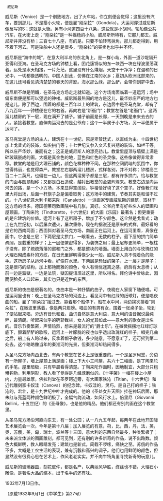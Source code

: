      威尼斯 

   威尼斯（Venice）是一个别致地方。出了火车站，你立刻便会觉得；这里没有汽车，要到那儿，不是搭小火轮，便是雇“刚朵拉”（Gondola）。大运河穿过威尼斯像反写的S；这就是大街。另有小河道四百十八条，这些就是小胡同。轮船像公共汽车，在大街上走；“刚朵拉”是一种摇橹的小船，威尼斯所特有，它那儿都去。威尼斯并非没有桥；三百七十八座，有的是。只要不怕转弯抹角，那儿都走得到，用不着下河去。可是轮船中人还是很多，“刚朵拉”的买卖也似乎并不坏。 

   威尼斯是“海中的城”，在意大利半岛的东北角上，是一群小岛，外面一道沙堤隔开亚得利亚海。在圣马克方场的钟楼上看，团花簇锦似的东一块西一块在绿波里荡漾着。远处是水天相接，一片茫茫。这里没有什么煤烟，天空干干净净；在温和的日光中，一切都像透明的。中国人到此，仿佛在江南的水乡；夏初从欧洲北部来的，在这儿还可看见清清楚楚的春天的背影。海水那么绿，那么酽，会带你到梦中去。 

   威尼斯不单是明媚，在圣马克方场走走就知道。这个方场南面临着一道运河；场中偏东南便是那可以望远的钟楼。威尼斯最热闹的地方是这儿，最华妙庄严的地方也是这儿。除了西边，围着的都是三百年以上的建筑，东边居中是圣马克堂，却有了八九百年——钟楼便在它的右首。再向右是“新衙门”；教堂左首是“老衙门”。这两溜儿楼房的下一层，现在满开了铺子。铺子前面是长廊，一天到晚是来来去去的人。紧接着教堂，直伸向运河去的是公爷府；这个一半属于小方场，另一半便属于运河了。 

   圣马克堂是方场的主人，建筑在十一世纪，原是卑赞廷式，以直线为主。十四世纪加上戈昔式的装饰，如尖拱门等；十七世纪又参入文艺复兴期的装饰，如栏干等。所以庄严华妙，兼而有之；这正是威尼斯人的漂亮劲儿。教堂里屋顶与墙壁上满是碎玻璃嵌成的画，大概是真金色的地，蓝色和红色的圣灵像。这些像做得非常肃穆。教堂的地是用大理石铺的，颜色花样种种不同。在那种空阔阴暗的氛围中，你觉得伟丽，也觉得森严。教堂左右那两溜儿楼房，式样各别，并不对称；钟楼高三百二十二英尺，也偏在一边儿。但这两溜房子都是三层，都有许多拱门，恰与教堂的门面与圆顶相称；又都是白石造成，越衬出教堂的金碧辉煌来。教堂右边是向运河去的路，是一个小方场，本来显得空阔些，钟楼恰好填了这个空子。好像我们戏里大将出场，后面一杆旗子总是偏着取势；这方场中的建筑，节奏其实是和谐不过的。十八世纪意大利卡那来陀（Canaletto）一派画家专画威尼斯的建筑，取材于这方场的很多。德国德莱司敦画院中有几张，真好。公爷府里有好些名人的壁画和屋顶画，丁陶来陀（Tindtoretto，十六世纪）的大画《乐园》最著名；但更重要的是它建筑的价值。运河上有了这所房子，增加了不少颜色。这全然是戈昔式；动工在九世纪初，以后屡次遭火，屡次重修，现在的据说还是原来的式样。最好看的是它的西南两面；西面斜对着圣马克方场，南面正在运河上。在运河里看，真像在画中。它也是三层：下两层是尖拱门，一眼看去，无数的柱子。最下层的拱门简单疏阔，是载重的样子；上一层便繁密得多，为装饰之用；最上层却更简单，一根柱子没有，除了疏疏落落的窗和门之外，都是整块的墙面。墙面上用白的与玫瑰红的大理石砌成素朴的方纹，在日光里鲜明得像少女一般。威尼斯人真不愧着色的能手。这所房子从运河中看，好像在水里。下两层是玲珑的架子，上一层才是屋子；这是很巧的结构，加上那艳而雅的颜色，令人有惝恍迷离之感。府后有太息桥；从前一边是监狱，一边是法院，狱囚提讯须过这里，所以得名。拜伦诗中曾咏此，因而便脍炙人口起来，其实也只是近世的东西。 

   威尼斯的夜曲是很著名的。夜曲本是一种抒情的曲子，夜晚在人家窗下随便唱。可是运河里也有：晚上在圣马克方场的河边上，看见河中有红绿的纸球灯，便是唱夜曲的船。雇了“刚朵拉”摇过去，靠着那个船停下，船在水中间，两边挨次排着“刚朵拉”，在微波里荡着，像是两只翅膀。唱曲的有男有女，围着一张桌子坐，轮到了便站起来唱，旁边有音乐和着。曲词自然是意大利语，意大利的语音据说最纯粹，最清朗。听起来似乎的确斩截些，女人的尤其如此——意大利的歌女是出名的。音乐节奏繁密，声情热烈，想来是最流行的“爵士乐”。在微微摇摆地红绿灯球底下，颤着酽酽的歌喉，运河上一片朦胧的夜也似乎透出玫瑰红的样子。唱完几曲之后，船上有人跨过来，反拿着帽子收钱，多少随意。不愿意听了，还可摇到第二处去。这个略略像当年的秦淮河的光景，但秦淮河却热闹得多。 

   从圣马克方场向西北去，有两个教堂在艺术上是很重要的。一个是圣罗珂堂，旁边有一所屋子，墙上屋顶上满是画；楼上下大小三间屋，共六十二幅画，是丁陶来陀的手笔。屋里暗极，只有早晨看得清楚。丁陶来陀作画时，因地制宜，大部分只粗粗钩勒，利用阴影，教人看了觉得是几经琢磨似的。《十字架》一幅在楼上小屋内，力量最雄厚。佛拉利堂在圣罗珂近旁，有大画家铁沁（Titian，十六世纪）和近代雕刻家卡奴洼（Canova）的纪念碑。卡奴洼的，灵巧，是自己打的样子；铁沁的，宏壮，是十九世纪中叶才完成的。他的《圣处女升天图》挂在神坛后面，那朱红与亮蓝两种颜色鲜明极了，全幅气韵流动，如风行水上。倍里尼（Giovanni Bellini，十五世纪）的《圣母像》，也是他的精品。他们都还有别的画在这个教堂里。 

   从圣马克方场沿河直向东去，有一处公园；从一八九五年起，每两年在此地开国际艺术展览会一次。今年是第十八届；加入展览的有意，荷，比，西，丹，法，英，奥，苏俄，美，匈，瑞士，波兰等十三国，意大利的东西自然最多，种类繁极了；未来派立体派的图画雕刻，都可见到，还有别的许多新奇的作品，说不出路数。颜色大概鲜明，教人眼睛发亮；建筑也是新式，简截不啰嗦，痛快之至。苏俄的作品不多，大概是工农生活的表现，兼有沉毅和高兴的调子。他们也用鲜明的颜色，但显然没有很费心思在艺术上，作风老老实实，并不向牛犄角里寻找新奇的玩意儿。 

   威尼斯的玻璃器皿，刻花皮件，都是名产，以典丽风华胜，缂丝也不错。大理石小雕像，是著名大品的缩本，出于名手的还有味。 

   1932年7月13日作。 

   （原载1932年9月1日《中学生》第27号） 

